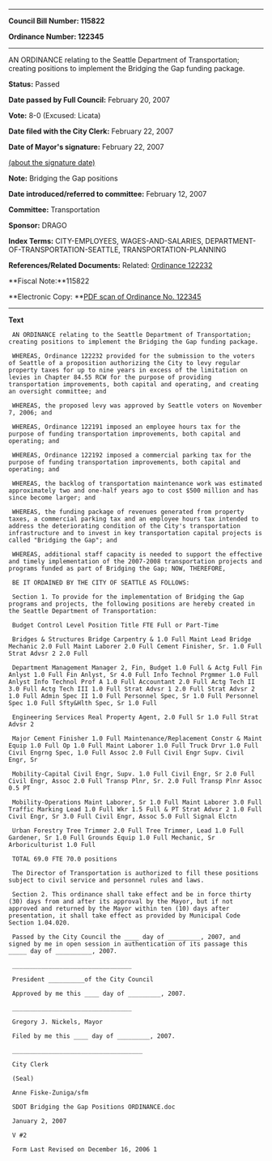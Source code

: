 

********

**Council Bill Number: 115822**
   
**Ordinance Number: 122345**
********

 AN ORDINANCE relating to the Seattle Department of Transportation; creating positions to implement the Bridging the Gap funding package.

**Status:** Passed
   
**Date passed by Full Council:** February 20, 2007
   
**Vote:** 8-0 (Excused: Licata)
   
**Date filed with the City Clerk:** February 22, 2007
   
**Date of Mayor's signature:** February 22, 2007
   
[(about the signature date)](/~public/approvaldate.htm)
   
   
**Note:** Bridging the Gap positions

   
**Date introduced/referred to committee:** February 12, 2007
   
**Committee:** Transportation
   
**Sponsor:** DRAGO
   
   
**Index Terms:** CITY-EMPLOYEES, WAGES-AND-SALARIES, DEPARTMENT-OF-TRANSPORTATION-SEATTLE, TRANSPORTATION-PLANNING

**References/Related Documents:** Related: [ Ordinance 122232](http://clerk.ci.seattle.wa.us/~scripts/nph-brs.exe?s1=&s3=&s4=122232&s2=&s5=&Sect4=AND&l=20&Sect2=THESON&Sect3=PLURON&Sect5=CBORY&Sect6=HITOFF&d=ORDF&p=1&u=%2F%7Epublic%2Fcbory.htm&r=1&f=G)

**Fiscal Note:**115822

**Electronic Copy: **[PDF scan of Ordinance No. 122345](/~archives/Ordinances/Ord_122345.pdf)

********

**Text**
   
```
 AN ORDINANCE relating to the Seattle Department of Transportation; creating positions to implement the Bridging the Gap funding package.

 WHEREAS, Ordinance 122232 provided for the submission to the voters of Seattle of a proposition authorizing the City to levy regular property taxes for up to nine years in excess of the limitation on levies in Chapter 84.55 RCW for the purpose of providing transportation improvements, both capital and operating, and creating an oversight committee; and

 WHEREAS, the proposed levy was approved by Seattle voters on November 7, 2006; and

 WHEREAS, Ordinance 122191 imposed an employee hours tax for the purpose of funding transportation improvements, both capital and operating; and

 WHEREAS, Ordinance 122192 imposed a commercial parking tax for the purpose of funding transportation improvements, both capital and operating; and

 WHEREAS, the backlog of transportation maintenance work was estimated approximately two and one-half years ago to cost $500 million and has since become larger; and

 WHEREAS, the funding package of revenues generated from property taxes, a commercial parking tax and an employee hours tax intended to address the deteriorating condition of the City's transportation infrastructure and to invest in key transportation capital projects is called "Bridging the Gap"; and

 WHEREAS, additional staff capacity is needed to support the effective and timely implementation of the 2007-2008 transportation projects and programs funded as part of Bridging the Gap; NOW, THEREFORE,

 BE IT ORDAINED BY THE CITY OF SEATTLE AS FOLLOWS:

 Section 1. To provide for the implementation of Bridging the Gap programs and projects, the following positions are hereby created in the Seattle Department of Transportation:

 Budget Control Level Position Title FTE Full or Part-Time

 Bridges & Structures Bridge Carpentry & 1.0 Full Maint Lead Bridge Mechanic 2.0 Full Maint Laborer 2.0 Full Cement Finisher, Sr. 1.0 Full Strat Advsr 2 2.0 Full

 Department Management Manager 2, Fin, Budget 1.0 Full & Actg Full Fin Anlyst 1.0 Full Fin Anlyst, Sr 4.0 Full Info Technol Prgmmer 1.0 Full Anlyst Info Technol Prof A 1.0 Full Accountant 2.0 Full Actg Tech II 3.0 Full Actg Tech III 1.0 Full Strat Advsr 1 2.0 Full Strat Advsr 2 1.0 Full Admin Spec II 1.0 Full Personnel Spec, Sr 1.0 Full Personnel Spec 1.0 Full Sfty&Hlth Spec, Sr 1.0 Full

 Engineering Services Real Property Agent, 2.0 Full Sr 1.0 Full Strat Advsr 2

 Major Cement Finisher 1.0 Full Maintenance/Replacement Constr & Maint Equip 1.0 Full Op 1.0 Full Maint Laborer 1.0 Full Truck Drvr 1.0 Full Civil Engrng Spec, 1.0 Full Assoc 2.0 Full Civil Engr Supv. Civil Engr, Sr

 Mobility-Capital Civil Engr, Supv. 1.0 Full Civil Engr, Sr 2.0 Full Civil Engr, Assoc 2.0 Full Transp Plnr, Sr. 2.0 Full Transp Plnr Assoc 0.5 PT

 Mobility-Operations Maint Laborer, Sr 1.0 Full Maint Laborer 3.0 Full Traffic Marking Lead 1.0 Full Wkr 1.5 Full & PT Strat Advsr 2 1.0 Full Civil Engr, Sr 3.0 Full Civil Engr, Assoc 5.0 Full Signal Elctn

 Urban Forestry Tree Trimmer 2.0 Full Tree Trimmer, Lead 1.0 Full Gardener, Sr 1.0 Full Grounds Equip 1.0 Full Mechanic, Sr Arboriculturist 1.0 Full

 TOTAL 69.0 FTE 70.0 positions

 The Director of Transportation is authorized to fill these positions subject to civil service and personnel rules and laws.

 Section 2. This ordinance shall take effect and be in force thirty (30) days from and after its approval by the Mayor, but if not approved and returned by the Mayor within ten (10) days after presentation, it shall take effect as provided by Municipal Code Section 1.04.020.

 Passed by the City Council the ____ day of _________, 2007, and signed by me in open session in authentication of its passage this _____ day of __________, 2007.

 _________________________________

 President __________of the City Council

 Approved by me this ____ day of _________, 2007.

 _________________________________

 Gregory J. Nickels, Mayor

 Filed by me this ____ day of _________, 2007.

 ____________________________________

 City Clerk

 (Seal)

 Anne Fiske-Zuniga/sfm

 SDOT Bridging the Gap Positions ORDINANCE.doc

 January 2, 2007

 V #2

 Form Last Revised on December 16, 2006 1

```
